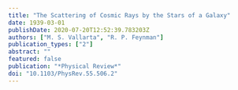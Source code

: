 ```yaml
---
title: "The Scattering of Cosmic Rays by the Stars of a Galaxy"
date: 1939-03-01
publishDate: 2020-07-20T12:52:39.783203Z
authors: ["M. S. Vallarta", "R. P. Feynman"]
publication_types: ["2"]
abstract: ""
featured: false
publication: "*Physical Review*"
doi: "10.1103/PhysRev.55.506.2"
---
```


